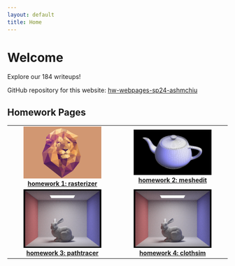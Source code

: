```yaml
---
layout: default
title: Home
---
```


# Welcome

Explore our 184 writeups!

GitHub repository for this website: [hw-webpages-sp24-ashmchiu](https://github.com/cal-cs184-student/hw-webpages-sp24-ashmchiu)

## Homework Pages

<div align="center">
  <table style="width:100%">
  <colgroup>
      <col width="50%" />
      <col width="50%" />
  </colgroup>
    <tr>
      <td align="center">
        <a href="/hw1.md"><img src="/assets/hw1/example_image.png" width="75%"/></a>
        <figcaption><strong><a href="/hw1.md">homework 1: rasterizer</a></strong></figcaption>
      </td>
      <td align="center">
        <a href="/hw2.md"><img src="/assets/hw2/example_image.png" width="75%"/></a>
        <figcaption><strong><a href="/hw2.md">homework 2: meshedit</a></strong></figcaption>
      </td>
    </tr>
    <tr>
      <td align="center">
        <a href="/hw3.md"><img src="/assets/hw3/example_image.png" width="75%"/></a>
        <figcaption><strong><a href="/hw3.md">homework 3: pathtracer</a></strong></figcaption>
      </td>
      <td align="center">
        <a href="/hw4.md"><img src="/assets/hw3/example_image.png" width="75%"/></a>
        <figcaption><strong><a href="/hw4.md">homework 4: clothsim</a></strong></figcaption>
      </td>
    </tr>
  </table>
</div>